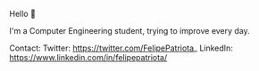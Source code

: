 Hello 👋

I'm a Computer Engineering student, trying to improve every day.


Contact:
Twitter: https://twitter.com/FelipePatriota_
LinkedIn: https://www.linkedin.com/in/felipepatriota/
